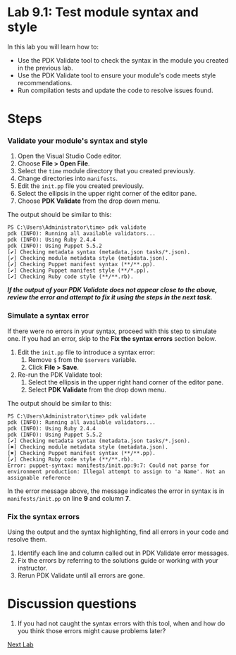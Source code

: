 # Lab 9.1: Test module syntax and style

In this lab you will learn how to:

* Use the PDK Validate tool to check the syntax in the module you created in the previous lab.
* Use the PDK Validate tool to ensure your module's code meets style recommendations.
* Run compilation tests and update the code to resolve issues found.

# Steps

###  Validate your module's syntax and style

1. Open the Visual Studio Code editor.
1. Choose **File > Open File**.
1. Select the `time` module directory that you created previously.
1. Change directories into `manifests`.
1. Edit the `init.pp` file you created previously.
1. Select the ellipsis in the upper right corner of the editor pane.
1. Choose **PDK Validate** from the drop down menu. 

The output should be similar to this:

```
PS C:\Users\Administrator\time> pdk validate
pdk (INFO): Running all available validators...
pdk (INFO): Using Ruby 2.4.4
pdk (INFO): Using Puppet 5.5.2
[✔] Checking metadata syntax (metadata.json tasks/*.json).
[✔] Checking module metadata style (metadata.json).
[✔] Checking Puppet manifest syntax (**/**.pp).
[✔] Checking Puppet manifest style (**/*.pp).
[✔] Checking Ruby code style (**/**.rb).
```

**_If the output of your PDK Validate does not appear close to the above, review the error and attempt to fix it using the steps in the next task._**

### Simulate a syntax error

If there were no errors in your syntax, proceed with this step to simulate one. If you had an error, skip to the **Fix the syntax errors** section below.

1. Edit the `init.pp` file to introduce a syntax error:
    1. Remove `$` from the `$servers` variable.
    1. Click **File > Save**.
1. Re-run the PDK Validate tool:
    1. Select the ellipsis in the upper right hand corner of the editor pane.
    1. Select **PDK Validate** from the drop down menu. 
    
The output should be similar to this:

```
PS C:\Users\Administrator\time> pdk validate
pdk (INFO): Running all available validators...
pdk (INFO): Using Ruby 2.4.4
pdk (INFO): Using Puppet 5.5.2
[✔] Checking metadata syntax (metadata.json tasks/*.json).
[✖] Checking module metadata style (metadata.json).
[✖] Checking Puppet manifest syntax (**/**.pp).
[✔] Checking Ruby code style (**/**.rb).
Error: puppet-syntax: manifests/init.pp:9:7: Could not parse for environment production: Illegal attempt to assign to 'a Name'. Not an assignable reference
```

In the error message above, the message indicates the error in syntax is in `manifests/init.pp` on line **9** and column **7**.

### Fix the syntax errors

Using the output and the syntax highlighting, find all errors in your code and resolve them.

1. Identify each line and column called out in PDK Validate error messages.
1. Fix the errors by referring to the solutions guide or working with your instructor.
1. Rerun PDK Validate until all errors are gone.

# Discussion questions

1. If you had not caught the syntax errors with this tool, when and how do you think those errors might cause problems later?

[Next Lab](../lab-10.1-Create-roles-and-profiles)